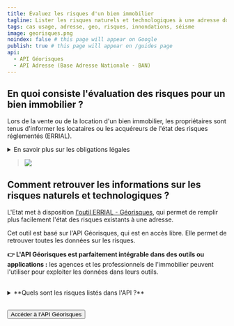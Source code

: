 ```yaml
---
title: Évaluez les risques d'un bien immobilier 
tagline: Lister les risques naturels et technologiques à une adresse donnée grâce à l'API Géorisques
tags: cas usage, adresse, geo, risques, innondations, séisme
image: georisques.png
noindex: false # this page will appear on Google
publish: true # this page will appear on /guides page
api:
  - API Géorisques
  - API Adresse (Base Adresse Nationale - BAN)
---
```


## En quoi consiste l'évaluation des risques pour un bien immobilier ?

Lors de la vente ou de la location d'un bien immobilier, les propriétaires sont tenus d'informer les locataires ou les acquéreurs de l'état des risques réglementés (ERRIAL).

<details>
    <summary>En savoir plus sur les obligations légales</summary>

    La loi du 30 juillet 2003 a institué une obligation d'information des acquéreurs et locataires (IAL) d'un bien immobilier sur certains risques majeurs auxquels est exposé ce bien. Les vendeurs et bailleurs de biens immobiliers, situés dans des zones réglementées par un ou des plans de prévention des risques (PPR), une zone de sismicité faible à forte, dans un secteur d’information sur les sols (pollution des sols), dans une zone à potentiel radon de niveau 3 (élevé), dans une zone d'un plan d'exposition au bruit d'un aéroport ou sur un terrain ayant accueilli une ancienne installation classée pour la protection de l'environnement (ICPE) soumise à autorisation ou enregistrement doivent en informer leurs acquéreurs ou locataires, au moyen d'un état des risques. Le non respect de ces obligations peut entrainer une annulation du contrat ou une réfaction du prix.

    Les informations qui doivent être rapportées sont arrêtées par le préfet de département. Ces arrêtés relatifs à l'état des risques pour les biens immobiliers sont consultables en Préfecture ou sur le site Internet de ces dernières.

</details>

> <img src="/images/guides/errial.png"/>

## Comment retrouver les informations sur les risques naturels et technologiques ?

L'Etat met à disposition [l'outil ERRIAL - Géorisques](https://errial.georisques.gouv.fr/), qui permet de remplir plus facilement l'état des risques existants à une adresse.

Cet outil est basé sur l'API Géorisques, qui est en accès libre. Elle permet de retrouver toutes les données sur les risques.

**👉 L'API Géorisques est parfaitement intégrable dans des outils ou applications :** les agences et les professionnels de l'immobilier peuvent l'utiliser pour exploiter les données dans leurs outils.

<br>

<details>
    <summary>**Quels sont les risques listés dans l'API ?**</summary>

#### 🌳 Risques naturels

- feux de forêt,
- mouvements de terrain,
- séismes,
- cavités souterraines,
- innondations,
- volcanisme,
- retrait ou gonflement des argiles,
- radon,
- avalanches.

#### 🏭 Risques technologiques

- réseaux et canalisations,
- installations classées,
- pollution des sols, SIS et anciens sites industriels,
- registre des Emissions Polluantes.

</details>

<br>

<Button href="/les-api/api-georisques">Accéder à l'API Géorisques</Button>
